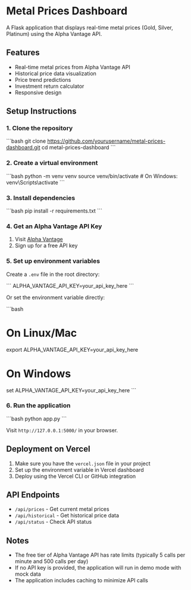 # Metal Prices Dashboard

A Flask application that displays real-time metal prices (Gold, Silver, Platinum) using the Alpha Vantage API.

## Features

- Real-time metal prices from Alpha Vantage API
- Historical price data visualization
- Price trend predictions
- Investment return calculator
- Responsive design

## Setup Instructions

### 1. Clone the repository

\`\`\`bash
git clone https://github.com/yourusername/metal-prices-dashboard.git
cd metal-prices-dashboard
\`\`\`

### 2. Create a virtual environment

\`\`\`bash
python -m venv venv
source venv/bin/activate  # On Windows: venv\Scripts\activate
\`\`\`

### 3. Install dependencies

\`\`\`bash
pip install -r requirements.txt
\`\`\`

### 4. Get an Alpha Vantage API Key

1. Visit [Alpha Vantage](https://www.alphavantage.co/support/#api-key)
2. Sign up for a free API key

### 5. Set up environment variables

Create a `.env` file in the root directory:

\`\`\`
ALPHA_VANTAGE_API_KEY=your_api_key_here
\`\`\`

Or set the environment variable directly:

\`\`\`bash
# On Linux/Mac
export ALPHA_VANTAGE_API_KEY=your_api_key_here

# On Windows
set ALPHA_VANTAGE_API_KEY=your_api_key_here
\`\`\`

### 6. Run the application

\`\`\`bash
python app.py
\`\`\`

Visit `http://127.0.0.1:5000/` in your browser.

## Deployment on Vercel

1. Make sure you have the `vercel.json` file in your project
2. Set up the environment variable in Vercel dashboard
3. Deploy using the Vercel CLI or GitHub integration

## API Endpoints

- `/api/prices` - Get current metal prices
- `/api/historical` - Get historical price data
- `/api/status` - Check API status

## Notes

- The free tier of Alpha Vantage API has rate limits (typically 5 calls per minute and 500 calls per day)
- If no API key is provided, the application will run in demo mode with mock data
- The application includes caching to minimize API calls
